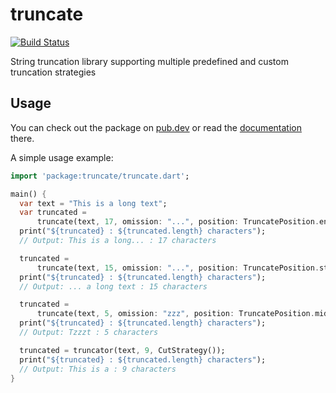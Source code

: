 # truncate

[![Build Status](https://travis-ci.com/aquilax/truncate-dart.svg?branch=master)](https://travis-ci.com/aquilax/truncate-dart)


String truncation library supporting multiple predefined and custom truncation strategies

## Usage

You can check out the package on  [pub.dev](https://pub.dev/packages/truncate) or read the [documentation](https://pub.dev/documentation/truncate/latest/) there.

A simple usage example:

```dart
import 'package:truncate/truncate.dart';

main() {
  var text = "This is a long text";
  var truncated =
      truncate(text, 17, omission: "...", position: TruncatePosition.end);
  print("${truncated} : ${truncated.length} characters");
  // Output: This is a long... : 17 characters

  truncated =
      truncate(text, 15, omission: "...", position: TruncatePosition.start);
  print("${truncated} : ${truncated.length} characters");
  // Output: ... a long text : 15 characters

  truncated =
      truncate(text, 5, omission: "zzz", position: TruncatePosition.middle);
  print("${truncated} : ${truncated.length} characters");
  // Output: Tzzzt : 5 characters

  truncated = truncator(text, 9, CutStrategy());
  print("${truncated} : ${truncated.length} characters");
  // Output: This is a : 9 characters
}

```
